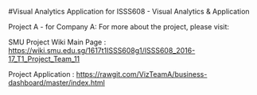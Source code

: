 #Visual Analytics Application for ISSS608 - Visual Analytics & Application

Project A - for Company A: For more about the project, please visit:

SMU Project Wiki Main Page : https://wiki.smu.edu.sg/1617t1ISSS608g1/ISSS608_2016-17_T1_Project_Team_11

Project Application : https://rawgit.com/VizTeamA/business-dashboard/master/index.html

